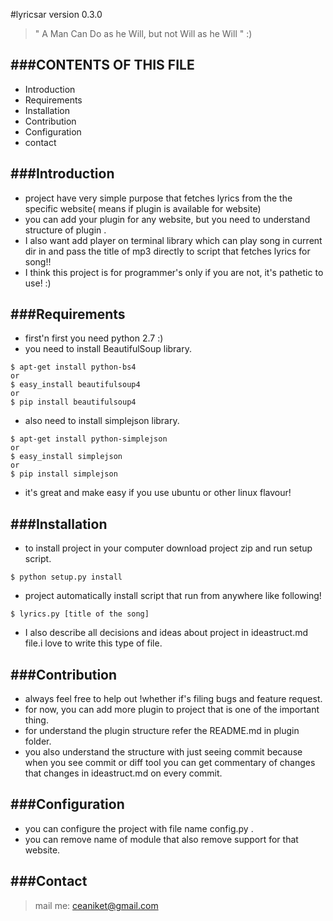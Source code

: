 #lyricsar version 0.3.0

> " A Man Can Do as he Will, but not Will as he Will " :)

###CONTENTS OF THIS FILE
---------------------

 * Introduction
 * Requirements
 * Installation
 * Contribution
 * Configuration
 * contact

###Introduction
----------------
  - project have very simple purpose that fetches lyrics from the the specific website( means if plugin is available for website)
  - you can add your plugin for any website, but you need to understand structure of plugin .
  - I also want add player on terminal library which can play song in current dir in and pass the title of mp3 directly to script that fetches lyrics for song!!
  - I think this project is for programmer's only if you are not, it's pathetic to use! :)

###Requirements
----------------
  - first'n first you need python 2.7 :)
  - you need to install BeautifulSoup library.

 ```
 $ apt-get install python-bs4
or
 $ easy_install beautifulsoup4
or
 $ pip install beautifulsoup4

 ```
  - also need to install  simplejson library.

  ```
  $ apt-get install python-simplejson
 or
  $ easy_install simplejson
 or
  $ pip install simplejson

  ```
  - it's great and make easy if you use ubuntu or other linux flavour!

###Installation
----------------

  - to install project in your computer download project zip and run setup script.

 ```
 $ python setup.py install

 ```

  - project automatically install script that run from anywhere like following!

 ```
 $ lyrics.py [title of the song]

 ```

  - I also describe all decisions and ideas about project in ideastruct.md file.i love to write this type of file.

###Contribution
----------------
- always feel free to help out !whether if's filing bugs and feature request.
- for now, you can add more plugin to project that is one of the important thing.
- for understand the plugin structure refer the README.md in plugin folder.
- you also understand the structure with just seeing commit because when  you see commit or diff tool you can get commentary of changes that changes in ideastruct.md on every commit.

###Configuration
-----------------
- you can configure the project with file name config.py .
- you can remove name of module that also remove support for that website.

###Contact
-----------
>mail me: ceaniket@gmail.com
